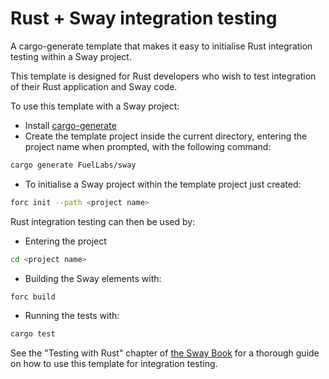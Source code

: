 # Rust + Sway integration testing

A cargo-generate template that makes it easy to initialise Rust integration
testing within a Sway project.

This template is designed for Rust developers who wish to test integration of
their Rust application and Sway code.

To use this template with a Sway project:

- Install [cargo-generate](https://github.com/cargo-generate/cargo-generate)
- Create the template project inside the current directory, entering the project name when prompted, with the following command:

```sh
cargo generate FuelLabs/sway
```

- To initialise a Sway project within the template project just created:

```sh
forc init --path <project name>
```

Rust integration testing can then be used by:

- Entering the project

```sh
cd <project name>
```

- Building the Sway elements with:

```sh
forc build
```

- Running the tests with:

```sh
cargo test
```

See the "Testing with Rust" chapter of [the Sway
Book](https://fuellabs.github.io/sway/v0.25.0/) for a thorough guide on how to
use this template for integration testing.
